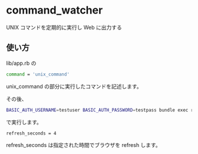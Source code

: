 command_watcher
===============

UNIX コマンドを定期的に実行し Web に出力する


## 使い方


lib/app.rb の
```bash
command = 'unix_command'
```
unix_command の部分に実行したコマンドを記述します。

その後、
```bash
BASIC_AUTH_USERNAME=testuser BASIC_AUTH_PASSWORD=testpass bundle exec rackup
```
で実行します。

```lib/app.rb:bash
refresh_seconds = 4
```
refresh_seconds は指定された時間でブラウザを refresh します。